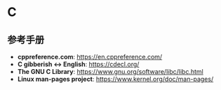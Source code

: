 # C

## 参考手册

- **cppreference.com**: https://en.cppreference.com/
- **C gibberish <-> English**: https://cdecl.org/
- **The GNU C Library**: https://www.gnu.org/software/libc/libc.html
- **Linux man-pages project**: https://www.kernel.org/doc/man-pages/